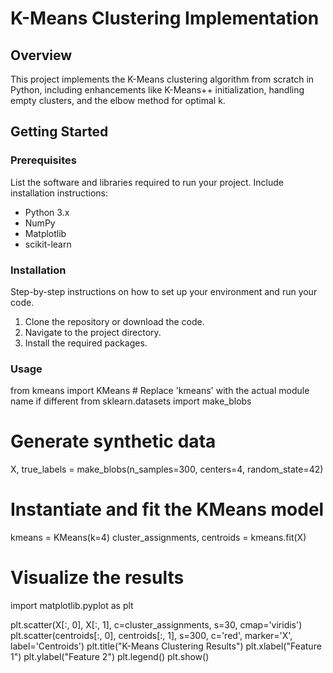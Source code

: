 # K-Means Clustering Implementation

## Overview
This project implements the K-Means clustering algorithm from scratch in Python, including enhancements like K-Means++ initialization, handling empty clusters, and the elbow method for optimal k.


## Getting Started

### Prerequisites
List the software and libraries required to run your project. Include installation instructions:
- Python 3.x
- NumPy
- Matplotlib
- scikit-learn


### Installation
Step-by-step instructions on how to set up your environment and run your code.

1. Clone the repository or download the code.
2. Navigate to the project directory.
3. Install the required packages.

### Usage
from kmeans import KMeans  # Replace 'kmeans' with the actual module name if different
from sklearn.datasets import make_blobs

# Generate synthetic data
X, true_labels = make_blobs(n_samples=300, centers=4, random_state=42)

# Instantiate and fit the KMeans model
kmeans = KMeans(k=4)
cluster_assignments, centroids = kmeans.fit(X)

# Visualize the results
import matplotlib.pyplot as plt

plt.scatter(X[:, 0], X[:, 1], c=cluster_assignments, s=30, cmap='viridis')
plt.scatter(centroids[:, 0], centroids[:, 1], s=300, c='red', marker='X', label='Centroids')
plt.title("K-Means Clustering Results")
plt.xlabel("Feature 1")
plt.ylabel("Feature 2")
plt.legend()
plt.show()
